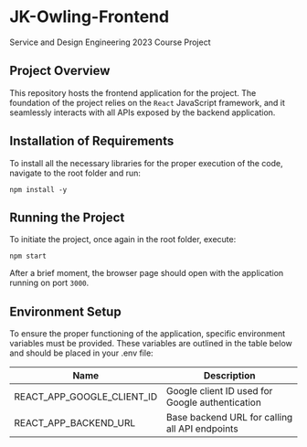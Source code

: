 # JK-Owling-Frontend
Service and Design Engineering 2023 Course Project

## Project Overview

This repository hosts the frontend application for the project. The foundation of the project relies on the `React` JavaScript framework, and it seamlessly interacts with all APIs exposed by the backend application.

## Installation of Requirements

To install all the necessary libraries for the proper execution of the code, navigate to the root folder and run:

```
npm install -y
```

## Running the Project

To initiate the project, once again in the root folder, execute:

```
npm start
```

After a brief moment, the browser page should open with the application running on port `3000`.

## Environment Setup

To ensure the proper functioning of the application, specific environment variables must be provided. These variables are outlined in the table below and should be placed in your .env file:

| Name                       | Description                                                               |
|----------------------------|---------------------------------------------------------------------------|
| REACT_APP_GOOGLE_CLIENT_ID | Google client ID used for Google authentication                           |
| REACT_APP_BACKEND_URL      | Base backend URL for calling all API endpoints                            |
